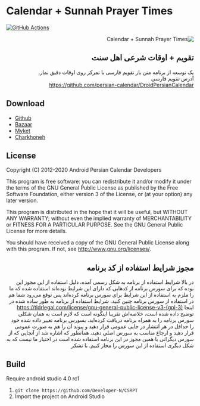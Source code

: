# Calendar + Sunnah Prayer Times
[![GitHub Actions](https://action-badges.now.sh/Developer-N/CSRPT?workflow=android)](https://github.com/Developer-N/CSRPT/actions)
<div dir=rtl>

<img src="NamooCalendar/src/main/ic_luncher-web.png" alt="Calendar + Sunnah Prayer Times">

## تقویم + اوقات شرعی اهل سنت

یک توسعه از برنامه متن باز تقویم فارسی با تمرکز روی اوقات دقیق نماز.
<br>
آدرس تقویم فارسی
<br>
https://github.com/persian-calendar/DroidPersianCalendar

</div>

## Download

- [Github](https://github.com/Developer-N/CSRPT)
- [Bazaar](https://cafebazaar.ir/app/ir.namoo.religiousprayers)
- [Myket](https://myket.ir/app/ir.namoo.religiousprayers)
- [Charkhoneh](https://www.charkhoneh.com/content/930720320)


## License

Copyright (C) 2012-2020  Android Persian Calendar Developers

This program is free software: you can redistribute it and/or modify 
it under the terms of the GNU General Public License as published by 
the Free Software Foundation, either version 3 of the License, or 
(at your option) any later version.

This program is distributed in the hope that it will be useful, 
but WITHOUT ANY WARRANTY; without even the implied warranty of 
MERCHANTABILITY or FITNESS FOR A PARTICULAR PURPOSE.  See the 
GNU General Public License for more details.

You should have received a copy of the GNU General Public License 
along with this program.  If not, see http://www.gnu.org/licenses/.

<div dir=rtl>
  
## مجوز شرایط استفاده از کد برنامه

در بالا شرایط استفاده از برنامه به شکل رسمی آمده، دلیل استفاده از این مجوز این بوده که برای سورس برنامه از کدهایی که دارای این شرایط بوده‌اند استفاده شده که ما را ملزم به استفاده از این شرایط برای سورس برنامه کرده‌اند پس توقع می‌رود شما هم در استفاده از سورس برنامه چنین کنید، شرایط استفاده از برنامه به طور ساده شده در اینجا
https://tldrlegal.com/license/gnu-general-public-license-v3-(gpl-3)
توضیح داده شده است، خلاصه‌اش تقریبا اینگونه است که لازم است به همان شکلی سورس برنامه را به همراه برنامه دریافت کرده‌اید،  بسورس برنامه تغییر داده شده خود را حداقل در هر انتشار در جایی عمومی قرار دهید و پیوند آن را هم به صورت عمومی قرار دهید و ارجاع مناسب به سورس اصلی دهید، همانطور که اشاره شد از آنجایی که از سورس دیگرانی با همین مجوز در این برنامه استفاده شده است در اختیار ما نیست که به شکل دیگری استفاده از این سورس را مجاز کنیم. با تشکر
</div>

## Build
Require android studio 4.0 rc1

1. `git clone https://github.com/Developer-N/CSRPT`
1. Import the project on Android Studio

